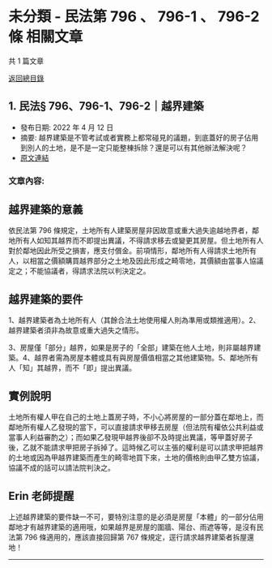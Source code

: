 # 未分類 - 民法第 796 、 796-1 、 796-2 條 相關文章

共 1 篇文章

[返回總目錄](00_總目錄.md)

## 1. 民法§ 796、796-1、796-2｜越界建築

- 發布日期: 2022 年 4 月 12 日
- 摘要: 越界建築是不管考試或者實務上都常碰見的議題，到底蓋好的房子佔用到別人的土地，是不是一定只能整棟拆除？還是可以有其他辦法解決呢？
- [原文連結](https://www.jasper-realestate.com/%e8%b6%8a%e7%95%8c%e5%bb%ba%e7%af%89/)

### 文章內容:

## 越界建築的意義

依民法第 796 條規定，土地所有人建築房屋非因故意或重大過失逾越地界者，鄰地所有人如知其越界而不即提出異議，不得請求移去或變更其房屋。但土地所有人對於鄰地因此所受之損害，應支付償金。前項情形，鄰地所有人得請求土地所有人，以相當之價額購買越界部分之土地及因此形成之畸零地，其價額由當事人協議定之；不能協議者，得請求法院以判決定之。

## 越界建築的要件

1、越界建築者為土地所有人（其餘合法土地使用權人則為準用或類推適用）。2、越界建築者須非為故意或重大過失之情形。

3、房屋僅「部分」越界，如果是房子的「全部」建築在他人土地，則非屬越界建築。4、越界者需為房屋本體或具有與房屋價值相當之其他建築物。5、鄰地所有人「知」其越界，而不「即」提出異議。

## 實例說明

土地所有權人甲在自己的土地上蓋房子時，不小心將房屋的一部分蓋在鄰地上，而鄰地所有權人乙發現的當下，可以直接請求甲移去房屋（但法院有權依公共利益或當事人利益審酌之）；而如果乙發現甲越界後卻不及時提出異議，等甲蓋好房子後，乙就不能請求甲把房子拆掉了。這時候乙可以主張的權利是可以請求甲把越界的土地或因為甲越界建築而產生的畸零地買下來，土地的價格則由甲乙雙方協議，協議不成的話可以請法院判決之。

## Erin 老師提醒

上述越界建築的要件缺一不可，要特別注意的是必須是房屋「本體」的一部分佔用鄰地才有越界建築的適用哦，如果越界是房屋的圍牆、陽台、雨遮等等，是沒有民法第 796 條適用的，應該直接回歸第 767 條規定，逕行請求越界建築者拆屋還地！

---


